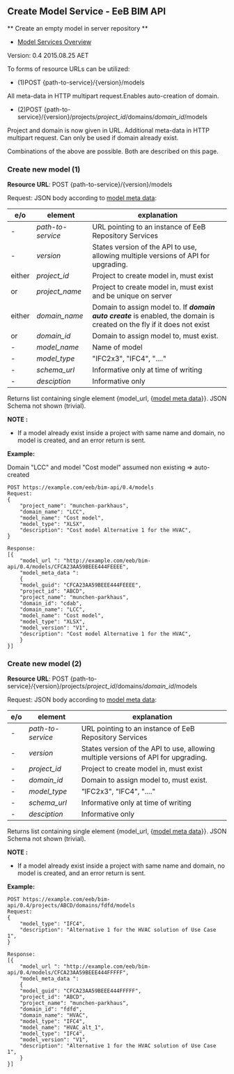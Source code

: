 ## Create Model Service - EeB BIM API

** Create an empty model in server repository **

* [Model Services Overview](./model_service.md)

Version: 0.4 2015.08.25 AET

To forms of resource URLs can be utilized:

* (1)POST {path-to-service}/{version}/models

All meta-data in HTTP multipart request.Enables auto-creation of domain.

* (2)POST {path-to-service}/{version}/projects/*project_id*/domains/*domain_id*/models

Project and domain is now given in URL. Additional meta-data in HTTP multipart request. Can only be used if domain already exist.

Combinations of the above are possible. Both are described on this page.



### Create new model (1)

**Resource URL**: POST {path-to-service}/{version}/models

Request: JSON body according to [model meta data](./a_schemata/model_meta_data.md):

e/o |element | explanation
--|--------|-----------|
-| *path-to-service*	|URL pointing to an instance of EeB Repository Services|
-| *version*	|States version of the API to use, allowing multiple versions of API for upgrading.
either | *project_id*	|Project to create model in, must exist
or | *project_name*	|Project to create model in, must exist and be unique on  server
either | *domain_name*	|Domain to assign model to. If ***domain auto create*** is enabled, the domain is created on the fly if it does not exist 
or |*domain_id*	|Domain to assign model to, must exist. 
 - | *model_name* | Name of model 
 - | *model_type* | "IFC2x3", "IFC4", "...." 
 - | *schema_url* | Informative only at time of writing
 - | *desciption* | Informative only

Returns list containing single element {model_url, {[model meta data](./a_schemata/model_meta_data.md)}}. JSON Schema not shown (trivial).


**NOTE :**

* If a model already exist inside a project  with same name and domain, no model is created, and an error return is sent.

**Example:**

Domain "LCC" and model "Cost model" assumed non existing => auto-created

```
POST https://example.com/eeb/bim-api/0.4/models
Request:
{
	"project_name": "munchen-parkhaus",
	"domain_name": "LCC",
	"model_name": "Cost model",
	"model_type": "XLSX",
	"description": "Cost model Alternative 1 for the HVAC",
}

Response:
[{
    "model_url ": "http://example.com/eeb/bim-api/0.4/models/CFCA23AA59BEEE444FEEEE",
    "model_meta_data ":
    {
	"model_guid": "CFCA23AA59BEEE444FEEEE",
	"project_id": "ABCD",
	"project_name": "munchen-parkhaus",
	"domain_id": "cdab",
	"domain_name": "LCC",
	"model_name": "Cost model",
	"model_type": "XLSX",
	"model_version": "V1",
	"description": "Cost model Alternative 1 for the HVAC",
    }
}]
```

### Create new model (2)

**Resource URL**: POST {path-to-service}/{version}/projects/*project_id*/domains/*domain_id*/models

Request: JSON body according to [model meta data](./a_schemata/model_meta_data.md):

e/o |element | explanation
--|--------|-----------|
-| *path-to-service*	|URL pointing to an instance of EeB Repository Services|
-| *version*	|States version of the API to use, allowing multiple versions of API for upgrading.
-| *project_id*	|Project to create model in, must exist
-|*domain_id*	|Domain to assign model to, must exist. 
 - | *model_type* | "IFC2x3", "IFC4", "...." 
 - | *schema_url* | Informative only at time of writing
 - | *desciption* | Informative only

Returns list containing single element {model_url, {[model meta data](./a_schemata/model_meta_data.md)}}. JSON Schema not shown (trivial).


**NOTE :**

* If a model already exist inside a project with same name and domain, no model is created, and an error return is sent.

**Example:**

```
POST https://example.com/eeb/bim-api/0.4/projects/ABCD/domains/fdfd/models
Request:
{
	"model_type": "IFC4",
	"description": "Alternative 1 for the HVAC solution of Use Case 1",
}

Response:
[{
    "model_url ": "http://example.com/eeb/bim-api/0.4/models/CFCA23AA59BEEE444FFFFF",
    "model_meta_data ":
    {
	"model_guid": "CFCA23AA59BEEE444FFFFF",
	"project_id": "ABCD",
	"project_name": "munchen-parkhaus",
	"domain_id": "fdfd",
	"domain_name": "HVAC",
	"model_type": "IFC4",
	"model_name": "HVAC_alt_1",
	"model_type": "IFC4",
	"model_version": "V1",
	"description": "Alternative 1 for the HVAC solution of Use Case 1",
    }
}]
```
